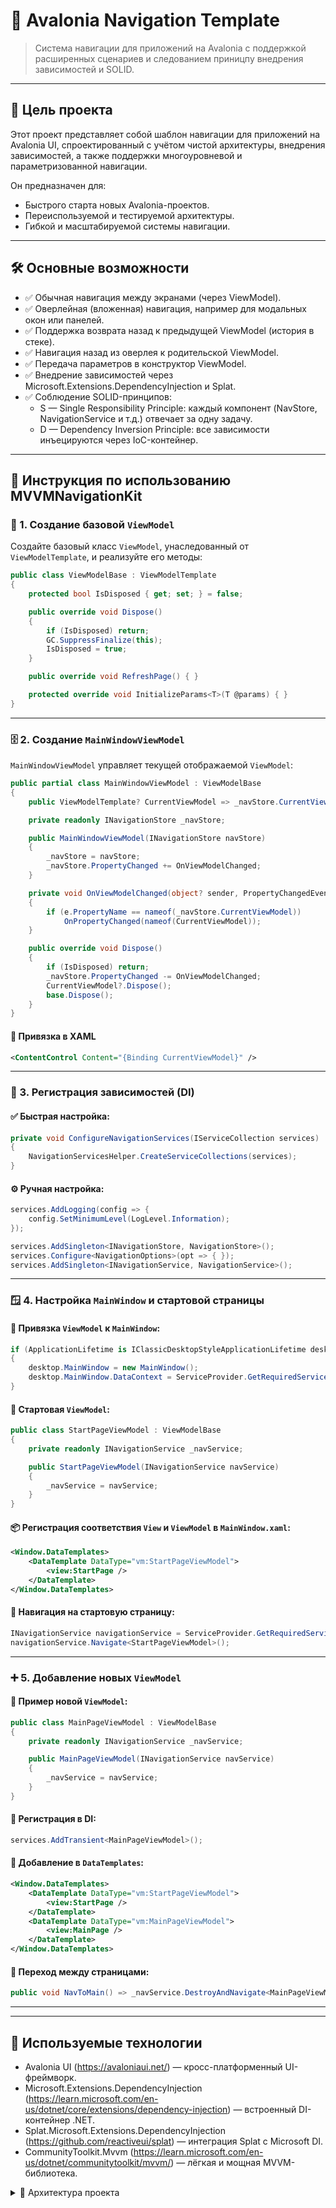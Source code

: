# 🧭 Avalonia Navigation Template

> Cистема навигации для приложений на Avalonia с поддержкой расширенных сценариев и следованием приницпу внедрения зависимостей и SOLID.

---

## 📌 Цель проекта

Этот проект представляет собой шаблон навигации для приложений на Avalonia UI, спроектированный с учётом чистой архитектуры, внедрения зависимостей, а также поддержки многоуровневой и параметризованной навигации.

Он предназначен для:
- Быстрого старта новых Avalonia-проектов.
- Переиспользуемой и тестируемой архитектуры.
- Гибкой и масштабируемой системы навигации.

---

## 🛠️ Основные возможности

- ✅ Обычная навигация между экранами (через ViewModel).
- ✅ Оверлейная (вложенная) навигация, например для модальных окон или панелей.
- ✅ Поддержка возврата назад к предыдущей ViewModel (история в стеке).
- ✅ Навигация назад из оверлея к родительской ViewModel.
- ✅ Передача параметров в конструктор ViewModel.
- ✅ Внедрение зависимостей через Microsoft.Extensions.DependencyInjection и Splat.
- ✅ Соблюдение SOLID-принципов:
  - S — Single Responsibility Principle: каждый компонент (NavStore, NavigationService и т.д.) отвечает за одну задачу.
  - D — Dependency Inversion Principle: все зависимости инъецируются через IoC-контейнер.

---

## 🧽 Инструкция по использованию MVVMNavigationKit

### 📌 1. Создание базовой `ViewModel`

Создайте базовый класс `ViewModel`, унаследованный от `ViewModelTemplate`, и реализуйте его методы:

```csharp
public class ViewModelBase : ViewModelTemplate
{
    protected bool IsDisposed { get; set; } = false;

    public override void Dispose()
    {
        if (IsDisposed) return;
        GC.SuppressFinalize(this);
        IsDisposed = true;
    }

    public override void RefreshPage() { }

    protected override void InitializeParams<T>(T @params) { }
}
```

---

### 🗄️ 2. Создание `MainWindowViewModel`

`MainWindowViewModel` управляет текущей отображаемой `ViewModel`:

```csharp
public partial class MainWindowViewModel : ViewModelBase
{
    public ViewModelTemplate? CurrentViewModel => _navStore.CurrentViewModel;

    private readonly INavigationStore _navStore;

    public MainWindowViewModel(INavigationStore navStore)
    {
        _navStore = navStore;
        _navStore.PropertyChanged += OnViewModelChanged;
    }

    private void OnViewModelChanged(object? sender, PropertyChangedEventArgs e)
    {
        if (e.PropertyName == nameof(_navStore.CurrentViewModel))
            OnPropertyChanged(nameof(CurrentViewModel));
    }

    public override void Dispose()
    {
        if (IsDisposed) return;
        _navStore.PropertyChanged -= OnViewModelChanged;
        CurrentViewModel?.Dispose();
        base.Dispose();
    }
}
```

#### 📌 Привязка в XAML

```xml
<ContentControl Content="{Binding CurrentViewModel}" />
```

---

### 🧰 3. Регистрация зависимостей (DI)

#### ✅ Быстрая настройка:

```csharp
private void ConfigureNavigationServices(IServiceCollection services)
{
    NavigationServicesHelper.CreateServiceCollections(services);
}
```

#### ⚙️ Ручная настройка:

```csharp
services.AddLogging(config => {
    config.SetMinimumLevel(LogLevel.Information);
});

services.AddSingleton<INavigationStore, NavigationStore>();
services.Configure<NavigationOptions>(opt => { });
services.AddSingleton<INavigationService, NavigationService>();
```

---

### 🪟 4. Настройка `MainWindow` и стартовой страницы

#### 🧹 Привязка `ViewModel` к `MainWindow`:

```csharp
if (ApplicationLifetime is IClassicDesktopStyleApplicationLifetime desktop)
{
    desktop.MainWindow = new MainWindow();
    desktop.MainWindow.DataContext = ServiceProvider.GetRequiredService<MainWindowViewModel>();
}
```

#### 🌟 Стартовая `ViewModel`:

```csharp
public class StartPageViewModel : ViewModelBase
{
    private readonly INavigationService _navService;

    public StartPageViewModel(INavigationService navService)
    {
        _navService = navService;
    }
}
```

#### 📦 Регистрация соответствия `View` и `ViewModel` в `MainWindow.xaml`:

```xml
<Window.DataTemplates>
    <DataTemplate DataType="vm:StartPageViewModel">
        <view:StartPage />
    </DataTemplate>
</Window.DataTemplates>
```

#### 🧽 Навигация на стартовую страницу:

```csharp
INavigationService navigationService = ServiceProvider.GetRequiredService<INavigationService>();
navigationService.Navigate<StartPageViewModel>();
```

---

### ➕ 5. Добавление новых `ViewModel`

#### 🔹 Пример новой `ViewModel`:

```csharp
public class MainPageViewModel : ViewModelBase
{
    private readonly INavigationService _navService;

    public MainPageViewModel(INavigationService navService)
    {
        _navService = navService;
    }
}
```

#### 🔹 Регистрация в DI:

```csharp
services.AddTransient<MainPageViewModel>();
```

#### 🔹 Добавление в `DataTemplates`:

```xml
<Window.DataTemplates>
    <DataTemplate DataType="vm:StartPageViewModel">
        <view:StartPage />
    </DataTemplate>
    <DataTemplate DataType="vm:MainPageViewModel">
        <view:MainPage />
    </DataTemplate>
</Window.DataTemplates>
```

#### 🔹 Переход между страницами:

```csharp
public void NavToMain() => _navService.DestroyAndNavigate<MainPageViewModel>();
```

---

---

## 🔧 Используемые технологии

- Avalonia UI (https://avaloniaui.net/) — кросс-платформенный UI-фреймворк.
- Microsoft.Extensions.DependencyInjection (https://learn.microsoft.com/en-us/dotnet/core/extensions/dependency-injection) — встроенный DI-контейнер .NET.
- Splat.Microsoft.Extensions.DependencyInjection (https://github.com/reactiveui/splat) — интеграция Splat с Microsoft DI.
- CommunityToolkit.Mvvm (https://learn.microsoft.com/en-us/dotnet/communitytoolkit/mvvm/) — лёгкая и мощная MVVM-библиотека.

<details>
  <summary>📁 Архитектура проекта</summary>

  <pre>
AvaloniaLearning
├── Dependencies
│   ├── NavigationStore
│   │   └── NavStore.cs
│   └── NavService
│       └── NavigationService.cs
|       └── INavigationService.cs
├── View
│   ├── Base
│   │   └── MainWindow.axaml
│   └── Pages
│       ├── MainPage.axaml
│       └── StartPage.axaml
├── ViewModel
│   ├── ViewModelBase
│   │   ├── MainWindowViewModel.cs
│   │   └── ViewModelBase.cs
│   ├── MainPageViewModel.cs
│   └── StartPageViewModel.cs

  </pre>
</details>
